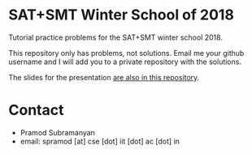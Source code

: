 # SAT+SMT Winter School of 2018

Tutorial practice problems for the SAT+SMT winter school 2018.

This repository only has problems, not solutions. Email me your github username and I will add you to a private repository with the solutions.

The slides for the presentation [are also in this repository](https://github.com/pramodsu/satsmt2018/blob/master/security-verification-winter-school.pdf).

# Contact

- Pramod Subramanyan
- email: spramod [at] cse [dot] iit [dot] ac [dot] in
